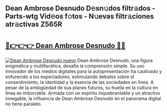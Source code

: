 ## Dean Ambrose Desnudo D𝚎sn𝚞dos filtr𝚊dos - Parts-wtg Vid𝚎os f𝚘tos - N𝚞evas filtr𝚊ciones atr𝚊ctivas Z565R

# <h2><a href="http://mb9vfk.tromn.icu/?c=Dean+Ambrose+Desnudo">🔗👉👉👉 Dean Ambrose Desnudo 🔗🔗</a></h2>

[![Dean Ambrose Desnudo nuevo](https://i.imgur.com/pEAQMta.gif)](http://mb9vfk.tromn.icu/?c=Dean+Ambrose+Desnudo)
Dean Ambrose Desnudo, una figura enigmática y multifacética, desafía la comprensión simple. Su uso innovador de los medios digitales para la autopresentación ha cautivado y enfurecido a los espectadores, estimulando debates sobre el consentimiento, la identidad y la esencia de las sociedades en línea. A pesar de la ambigüedad de sus planes futuros, su huella en la cultura en línea es imborrable. Armada con un espíritu inquebrantable y un atractivo innegable, la influencia de Dean Ambrose Desnudo en el panorama digital no tiene paralelo.
